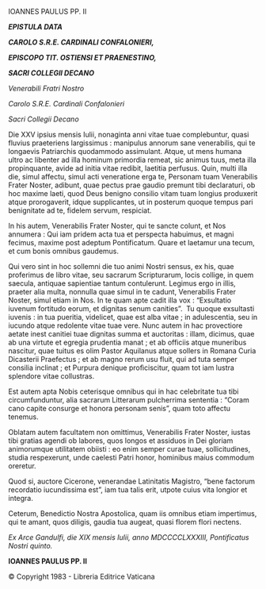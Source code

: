 IOANNES PAULUS PP. II

***EPISTULA DATA***

***CAROLO S.R.E. CARDINALI CONFALONIERI,***

***EPISCOPO TIT. OSTIENSI ET PRAENESTINO,***

***SACRI COLLEGII DECANO***

*Venerabili Fratri Nostro*

*Carolo S.R.E. Cardinali Confalonieri*

*Sacri Collegii Decano*

Die XXV ipsius mensis Iulii, nonaginta anni vitae tuae complebuntur, quasi fluvius praeteriens largissimus : manipulus annorum sane venerabilis, qui te longaevis Patriarchis quodammodo assimulant. Atque, ut mens humana ultro ac libenter ad illa hominum primordia remeat, sic animus tuus, meta illa propinquante, avide ad initia vitae redibit, laetitia perfusus. Quin, multi illa die, simul affectu, simul acti veneratione erga te, Personam tuam Venerabilis Frater Noster, adibunt, quae pectus prae gaudio premunt tibi declaraturi, ob hoc maxime laeti, quod Deus benigno consilio vitam tuam longius produxerit atque prorogaverit, idque supplicantes, ut in posterum quoque tempus pari benignitate ad te, fidelem servum, respiciat.

In his autem, Venerabilis Frater Noster, qui te sancte colunt, et Nos annumera : Qui iam pridem acta tua et perspecta habuimus, et magni fecimus, maxime post adeptum Pontificatum. Quare et laetamur una tecum, et cum bonis omnibus gaudemus.

Qui vero sint in hoc sollemni die tuo animi Nostri sensus, ex his, quae proferimus de libro vitae, seu sacrarum Scripturarum, locis collige, in quem saecula, antiquae sapientiae tantum contulerunt. Legimus ergo in illis, praeter alia multa, nonnulla quae simul in te cadunt, Venerabilis Frater Noster, simul etiam in Nos. In te quam apte cadit illa vox : “Exsultatio iuvenum fortitudo eorum, et dignitas senum canities”.  Tu quoque exsultasti iuvenis : in tua pueritia, videlicet, quae est alba vitae ; in adulescentia, seu in iucundo atque redolente vitae tuae vere. Nunc autem in hac provectiore aetate inest canitiei tuae dignitas summa et auctoritas : illam, dicimus, quae ab una virtute et egregia prudentia manat ; et ab officiis atque muneribus nascitur, quae tuitus es olim Pastor Aquilanus atque sollers in Romana Curia Dicasterii Praefectus ; et ab magno rerum usu fluit, qui ad tuta semper consilia inclinat ; et Purpura denique profìciscitur, quam tot iam lustra splendore vitae collustras.

Est autem apta Nobis ceterisque omnibus qui in hac celebritate tua tibi circumfunduntur, alia sacrarum Litterarum pulcherrima sententia : “Coram cano capite consurge et honora personam senis”, quam toto affectu tenemus.

Oblatam autem facultatem non omittimus, Venerabilis Frater Noster, iustas tibi gratias agendi ob labores, quos longos et assiduos in Dei gloriam animorumque utilitatem obiisti : eo enim semper curae tuae, sollicitudines, studia respexerunt, unde caelesti Patri honor, hominibus maius commodum oreretur.

Quod si, auctore Cicerone, venerandae Latinitatis Magistro, “bene factorum recordatio iucundissima est”, iam tua talis erit, utpote cuius vita longior et integra.

Ceterum, Benedictio Nostra Apostolica, quam iis omnibus etiam impertimus, qui te amant, quos diligis, gaudia tua augeat, quasi florem flori nectens.

*Ex Arce Gandulfi, die XIX mensis Iulii, anno MDCCCCLXXXIII, Pontificatus Nostri quinto.*

**IOANNES PAULUS PP. II**

© Copyright 1983 - Libreria Editrice Vaticana